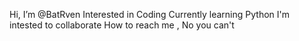 Hi, I’m @BatRven
Interested in Coding 
Currently learning Python
I'm intested to collaborate
How to reach me , No you can't
